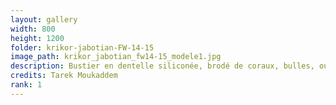 ```yaml
---
layout: gallery
width: 800
height: 1200
folder: krikor-jabotian-FW-14-15
image_path: krikor_jabotian_fw14-15_modele1.jpg
description: Bustier en dentelle siliconée, brodé de coraux, bulles, oursins et fleurs de mer en silicone
credits: Tarek Moukaddem
rank: 1
---
```

